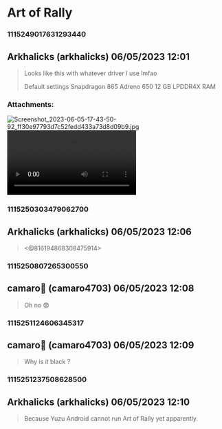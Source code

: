 # Art of Rally
### 1115249017631293440
## Arkhalicks (arkhalicks) 06/05/2023 12:01 

> Looks like this with whatever driver I use lmfao
> 
> Default settings
> Snapdragon 865
> Adreno 650
> 12 GB LPDDR4X RAM
### Attachments: 
![Screenshot_2023-06-05-17-43-50-92_ff30e97793d7c52fedd433a73d8d09b9.jpg](https://yuzudiscordbackup.s3.us-west-2.amazonaws.com/files-media/1115249017631293440_Screenshot_2023-06-05-17-43-50-92_ff30e97793d7c52fedd433a73d8d09b9.jpg)
![Record_2023-06-05-17-58-22_ff30e97793d7c52fedd433a73d8d09b9.mp4](https://yuzudiscordbackup.s3.us-west-2.amazonaws.com/files-media/1115249017631293440_Record_2023-06-05-17-58-22_ff30e97793d7c52fedd433a73d8d09b9.mp4)

### 1115250303479062700
## Arkhalicks (arkhalicks) 06/05/2023 12:06 

> <@816194868308475914>

### 1115250807265300550
## camaro💪 (camaro4703) 06/05/2023 12:08 

> Oh no 😨

### 1115251124606345317
## camaro💪 (camaro4703) 06/05/2023 12:09 

> Why is it black ?

### 1115251237508628500
## Arkhalicks (arkhalicks) 06/05/2023 12:10 

> Because Yuzu Android cannot run Art of Rally yet apparently.

